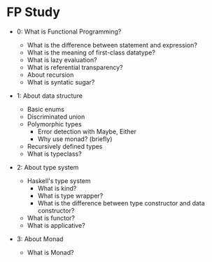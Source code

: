 # FP Study

- 0: What is Functional Programming?

  - What is the difference between statement and expression?
  - What is the meaning of first-class datatype?
  - What is lazy evaluation?
  - What is referential transparency?
  - About recursion
  - What is syntatic sugar?

- 1: About data structure

  - Basic enums
  - Discriminated union
  - Polymorphic types
    - Error detection with Maybe, Either
    - Why use monad? (briefly)
  - Recursively defined types
  - What is typeclass?

- 2: About type system

  - Haskell's type system
    - What is kind?
    - What is type wrapper?
    - What is the difference between type constructor and data constructor?
  - What is functor?
  - What is applicative?

- 3: About Monad
  - What is Monad?
